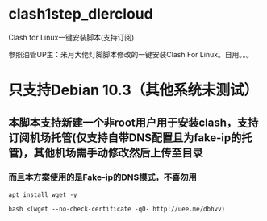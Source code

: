 # clash1step_dlercloud
Clash for Linux一键安装脚本(支持订阅)

参照油管UP主：米月大佬灯脚脚本修改的一键安装Clash For Linux。自用。。。

# 只支持Debian 10.3（其他系统未测试）

## 本脚本支持新建一个非root用户用于安装clash，支持订阅机场托管(仅支持自带DNS配置且为fake-ip的托管)，其他机场需手动修改然后上传至目录

### 而且本方案使用的是Fake-ip的DNS模式，不喜勿用

```
apt install wget -y
```

```
bash <(wget --no-check-certificate -qO- http://uee.me/dbhvv)
```

